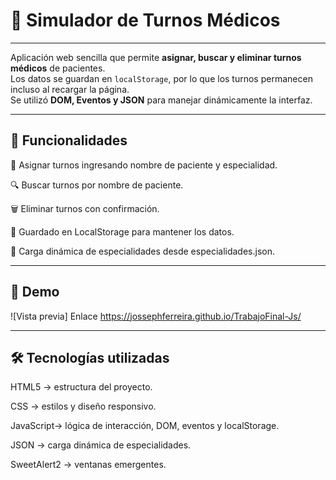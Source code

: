 # 🏥 Simulador de Turnos Médicos
---
Aplicación web sencilla que permite **asignar, buscar y eliminar turnos médicos** de pacientes.  
Los datos se guardan en `localStorage`, por lo que los turnos permanecen incluso al recargar la página.  
Se utilizó **DOM, Eventos y JSON** para manejar dinámicamente la interfaz.

---

## 📝 Funcionalidades

📌 Asignar turnos ingresando nombre de paciente y especialidad.

🔍 Buscar turnos por nombre de paciente.

🗑️ Eliminar turnos con confirmación.

💾 Guardado en LocalStorage para mantener los datos.

📑 Carga dinámica de especialidades desde especialidades.json.

---

## 🚀 Demo

![Vista previa] Enlace
https://jossephferreira.github.io/TrabajoFinal-Js/



---
## 🛠️ Tecnologías utilizadas

HTML5 → estructura del proyecto.

CSS → estilos y diseño responsivo.

JavaScript→ lógica de interacción, DOM, eventos y localStorage.

JSON → carga dinámica de especialidades.

SweetAlert2 → ventanas emergentes.

